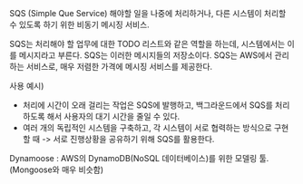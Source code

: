 SQS (Simple Que Service)
해야할 일을 나중에 처리하거나, 다른 시스템이 처리할 수 있도록 하기 위한
비동기 메시징 서비스.

SQS는 처리해야 할 업무에 대한 TODO 리스트와 같은 역할을 하는데,
시스템에서는 이를 메시지라고 부른다. SQS는 이러한 메시지들의 저장소이다.
SQS는 AWS에서 관리하는 서비스로, 매우 저렴한 가격에 메시징 서비스를 제공한다.

사용 예시)

- 처리에 시간이 오래 걸리는 작업은 SQS에 발행하고,
  백그라운드에서 SQS를 처리하도록 해서 사용자의 대기 시간을 줄일 수 있다.
- 여러 개의 독립적인 시스템을 구축하고, 각 시스템이 서로 협력하는 방식으로 구현할 때 -> 서로 진행상황을 공유하기 위해 SQS를 활용한다.

Dynamoose :
AWS의 DynamoDB(NoSQL 데이터베이스)를 위한 모델링 툴. (Mongoose와 매우 비슷함)
